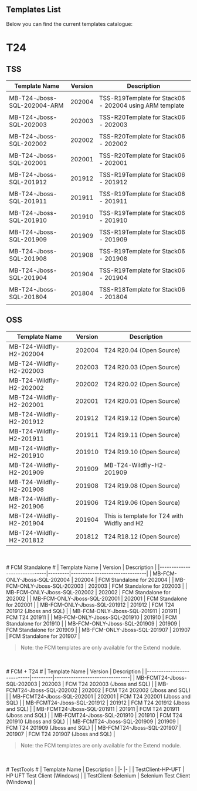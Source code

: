 
## Templates List ##


Below you can find the current templates catalogue: 

# T24   #
## TSS ##
|     Template Name               |     Version |     Description                                              |
|---------------------------------|-------------|--------------------------------------------------------------|
|                                 |             |                                                              |
|     MB-T24-Jboss-SQL-202004-ARM |     202004  |     TSS-R19Template for Stack06 - 202004 using ARM template  |
|                                 |             |                                                              |
|     MB-T24-Jboss-SQL-202003     |     202003  |     TSS-R20Template for   Stack06 - 202003                   |
|                                 |             |                                                              |
|     MB-T24-Jboss-SQL-202002     |     202002  |     TSS-R20Template for Stack06 - 202002                     |
|                                 |             |                                                              |
|     MB-T24-Jboss-SQL-202001     |     202001  |     TSS-R20Template for Stack06 - 202001                     |
|                                 |             |                                                              |
|     MB-T24-Jboss-SQL-201912     |     201912  |     TSS-R19Template for Stack06 - 201912                     |
|                                 |             |                                                              |
|     MB-T24-Jboss-SQL-201911     |     201911  |     TSS-R19Template for Stack06 - 201911                     |
|                                 |             |                                                              |
|     MB-T24-Jboss-SQL-201910     |     201910  |     TSS-R19Template for Stack06 - 201910                     |
|                                 |             |                                                              |
|     MB-T24-Jboss-SQL-201909     |     201909  |     TSS-R19Template for Stack06 - 201909                     |
|                                 |             |                                                              |
|     MB-T24-Jboss-SQL-201908     |     201908  |     TSS-R19Template for Stack06 - 201908                     |
|                                 |             |                                                              |
|     MB-T24-Jboss-SQL-201904     |     201904  |     TSS-R19Template for Stack06 - 201904                     |
|                                 |             |                                                              |
|     MB-T24-Jboss-SQL-201804     |     201804  |     TSS-R18Template for Stack06 - 201804                     |
|                                 |             |                                                              |

## OSS ##
| Template   Name          | Version | Description                                 |
|--------------------------|---------|---------------------------------------------|
| MB-T24-Wildfly-H2-202004 | 202004  | T24 R20.04 (Open Source)                    |
| MB-T24-Wildfly-H2-202003 | 202003  | T24 R20.03 (Open Source)                    |
| MB-T24-Wildfly-H2-202002 | 202002  | T24 R20.02 (Open Source)                    |
| MB-T24-Wildfly-H2-202001 | 202001  | T24 R20.01 (Open Source)                    |
| MB-T24-Wildfly-H2-201912 | 201912  | T24 R19.12 (Open Source)                    |
| MB-T24-Wildfly-H2-201911 | 201911  | T24 R19.11 (Open Source)                    |
| MB-T24-Wildfly-H2-201910 | 201910  | T24 R19.10 (Open Source)                    |
| MB-T24-Wildfly-H2-201909 | 201909  | MB-T24-Wildfly-H2-201909                    |
| MB-T24-Wildfly-H2-201908 | 201908  | T24 R19.08 (Open Source)                    |
| MB-T24-Wildfly-H2-201906 | 201906  | T24 R19.06 (Open Source)                    |
| MB-T24-Wildfly-H2-201904 | 201904  | This is template for T24 with Widfly and H2 |
| MB-T24-Wildfly-H2-201812 | 201812  | T24 R18.12 (Open Source)                    |

 <br>
</br>
# FCM Standalone #
| Template   Name              | Version | Description                    |
|------------------------------|---------|--------------------------------|
| MB-FCM-ONLY-Jboss-SQL-202004 | 202004  | FCM Standalone for 202004      |
| MB-FCM-ONLY-Jboss-SQL-202003 | 202003  | FCM Standalone for 202003      |
| MB-FCM-ONLY-Jboss-SQL-202002 | 202002  | FCM Standalone for 202002      |
| MB-FCM-ONLY-Jboss-SQL-202001 | 202001  | FCM Standalone for 202001      |
| MB-FCM-ONLY-Jboss-SQL-201912 | 201912  | FCM T24 201912 (Jboss and SQL) |
| MB-FCM-ONLY-Jboss-SQL-201911 | 201911  | FCM T24 201911                 |
| MB-FCM-ONLY-Jboss-SQL-201910 | 201910  | FCM Standalone for 201910      |
| MB-FCM-ONLY-Jboss-SQL-201909 | 201909  | FCM Standalone for 201909      |
| MB-FCM-ONLY-Jboss-SQL-201907 | 201907  | FCM Standalone for 201907      |

>Note: the FCM templates are only available for the Extend module.

 <br>
</br>
# FCM + T24 #
| Template   Name            | Version | Description                    |
|----------------------------|---------|--------------------------------|
| MB-FCMT24-Jboss-SQL-202003 | 202003  | FCM T24 202003 (Jboss and SQL) |
| MB-FCMT24-Jboss-SQL-202002 | 202002  | FCM T24 202002 (Jboss and SQL) |
| MB-FCMT24-Jboss-SQL-202001 | 202001  | FCM T24 202001 (Jboss and SQL) |
| MB-FCMT24-Jboss-SQL-201912 | 201912  | FCM T24 201912 (Jboss and SQL) |
| MB-FCMT24-Jboss-SQL-201911 | 201911  | FCM T24 201911 (Jboss and SQL) |
| MB-FCMT24-Jboss-SQL-201910 | 201910  | FCM T24 201910 (Jboss and SQL) |
| MB-FCMT24-Jboss-SQL-201909 | 201909  | FCM T24 201909  (Jboss and SQL) |
| MB-FCMT24-Jboss-SQL-201907 | 201907  | FCM T24 201907 (Jboss and SQL) |	

>Note: the FCM templates are only available for the Extend module.

 <br>
</br>
# TestTools #
| Template   Name 	| Description 	|
|-	|-	|
| TestClient-HP-UFT 	| HP UFT Test Client (Windows) 	|
| TestClient-Selenium 	| Selenium Test Client (Windows) 	|

